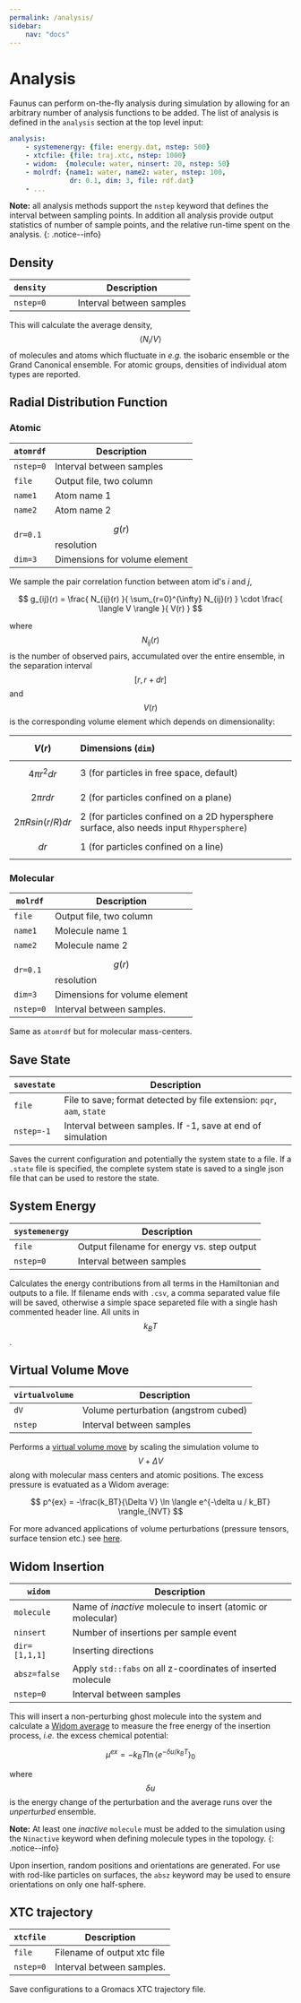 ```yaml
---
permalink: /analysis/
sidebar:
    nav: "docs"
---
```

<script src="https://cdnjs.cloudflare.com/ajax/libs/mathjax/2.7.0/MathJax.js?config=TeX-AMS-MML_HTMLorMML" type="text/javascript"></script>

# Analysis

Faunus can perform on-the-fly analysis during simulation by allowing for an arbitrary number
of analysis functions to be added. The list of analysis is defined in the `analysis` section
at the top level input:

~~~ yaml
analysis:
    - systemenergy: {file: energy.dat, nstep: 500}
    - xtcfile: {file: traj.xtc, nstep: 1000}
    - widom:  {molecule: water, ninsert: 20, nstep: 50}
    - molrdf: {name1: water, name2: water, nstep: 100,
               dr: 0.1, dim: 3, file: rdf.dat}
    - ...
~~~

**Note:** all analysis methods support the `nstep` keyword that defines the interval between
sampling points. In addition all analysis provide output statistics of number of sample
points, and the relative run-time spent on the analysis.
{: .notice--info}

## Density

`density     `   |  Description
---------------- |  -------------------------------------------
`nstep=0`        |  Interval between samples

This will calculate the average density, $$\langle N_i/V \rangle$$ of molecules and atoms
which fluctuate in _e.g._ the isobaric ensemble or the Grand Canonical ensemble.
For atomic groups, densities of individual atom types are reported.

## Radial Distribution Function

### Atomic

`atomrdf`      |  Description
-------------- | ---------------------------------------------------------
`nstep=0`      |  Interval between samples
`file`         |  Output file, two column
`name1`        |  Atom name 1
`name2`        |  Atom name 2
`dr=0.1`       |  $$g(r)$$ resolution
`dim=3`        |  Dimensions for volume element

We sample the pair correlation function between atom id's _i_ and _j_,

$$
g_{ij}(r) = \frac{ N_{ij}(r) }{ \sum_{r=0}^{\infty} N_{ij}(r) }
\cdot \frac{ \langle V \rangle }{ V(r) }
$$

where $$N_{ij}(r)$$ is the number of observed pairs, accumulated over the
entire ensemble, in the separation
interval $$[r, r+dr]$$ and $$V(r)$$ is the corresponding volume element
which depends on dimensionality:

$$ V(r) $$                 | Dimensions (`dim`)
:------------------------- | :----------------------------------------
$$ 4\pi r^2 dr $$          | 3 (for particles in free space, default)
$$ 2\pi r dr $$            | 2 (for particles confined on a plane)
$$ 2\pi R sin(r/R) dr $$   | 2 (for particles confined on a 2D hypersphere surface, also needs input `Rhypersphere`)
$$ dr $$                   | 1 (for particles confined on a line)

### Molecular

`molrdf`       |  Description
-------------- | ---------------------------------------------------------
`file`         |  Output file, two column
`name1`        |  Molecule name 1
`name2`        |  Molecule name 2
`dr=0.1`       |  $$g(r)$$ resolution
`dim=3`        |  Dimensions for volume element
`nstep=0`      |  Interval between samples.

Same as `atomrdf` but for molecular mass-centers.

## Save State

`savestate`    |  Description
-------------- | ---------------------------------------------------------
`file`         |  File to save; format detected by file extension: `pqr`, `aam`, `state`
`nstep=-1`     |  Interval between samples. If -1, save at end of simulation

Saves the current configuration and potentially the system state to a file.
If a `.state` file is specified, the complete system state is saved to a single
json file that can be used to restore the state.

## System Energy

`systemenergy`   |  Description
---------------- |  -------------------------------------------
`file`           |  Output filename for energy vs. step output
`nstep=0`        |  Interval between samples

Calculates the energy contributions from all terms in the Hamiltonian and
outputs to a file.
If filename ends with `.csv`, a comma separated value file will be saved,
otherwise a simple space separeted file with a single hash commented header line.
All units in $$k_BT$$.

## Virtual Volume Move

`virtualvolume` | Description
--------------- | -------------------------------------
`dV`            | Volume perturbation (angstrom cubed)
`nstep`         | Interval between samples

Performs a [virtual volume move](http://dx.doi.org/10.1063/1.472721) by
scaling the simulation volume to $$V+\Delta V$$ along with
molecular mass centers and atomic positions. The excess pressure is evatuated
as a Widom average:

$$
p^{ex} = -\frac{k_BT}{\Delta V} \ln
    \langle e^{-\delta u / k_BT} \rangle_{NVT}
$$

For more advanced applications of volume perturbations (pressure tensors, surface tension etc.)
see [here](http://dx.doi.org/10.1063/1.4767375).

## Widom Insertion

`widom`       | Description
------------- | -----------------------------------------
`molecule`    | Name of _inactive_ molecule to insert (atomic or molecular)
`ninsert`     | Number of insertions per sample event
`dir=[1,1,1]` | Inserting directions
`absz=false`  | Apply `std::fabs` on all z-coordinates of inserted molecule
`nstep=0`      |  Interval between samples

This will insert a non-perturbing ghost molecule into
the system and calculate a [Widom average](https://doi.org/10.1063/1.1734110)
to measure the free energy of the insertion process, _i.e._ the
excess chemical potential:

$$
\mu^{ex} = -k_BT \ln \langle e^{-\delta u/k_BT} \rangle_0
$$

where $$\delta u$$ is the energy change of the perturbation and the
average runs over the _unperturbed_ ensemble.

**Note:**
At least one _inactive_ `molecule` must be added to the simulation using the `Ninactive`
keyword when defining molecule types in the topology.
{: .notice--info}

Upon insertion, random positions and orientations are
generated. For use with rod-like particles on surfaces, the `absz`
keyword may be used to ensure orientations on only one
half-sphere.


## XTC trajectory

`xtcfile`      |  Description
-------------- | ---------------------------------------------------------
`file`         |  Filename of output xtc file
`nstep=0`      |  Interval between samples.

Save configurations to a Gromacs XTC trajectory file.
